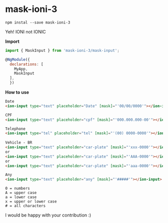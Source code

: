 # mask-ioni-3

`npm instal --save mask-ioni-3`

Yeh! IONI not IONIC

**Import**
```javascript
import { MaskInput } from 'mask-ioni-3/mask-input';

@NgModule({
  declarations: [
    MyApp,
    MaskInput
  ],
  })
```

**How to use**
```html
Date
<ion-input type="text" placeholder="Date" [mask]="'00/00/0000'"></ion-input>

CPF
<ion-input type="text" placeholder="cpf" [mask]="'000.000.000-00'"></ion-input>

Telephone
<ion-input type="tel" placeholder="tel" [mask]="'(00) 0000-0000'"></ion-input>
 
Vehicle - BR
<ion-input type="text" placeholder="car-plate" [mask]="'xxx-0000'"></ion-input>
or
<ion-input type="text" placeholder="car-plate" [mask]="'AAA-0000'"></ion-input>
or
<ion-input type="text" placeholder="car-plate" [mask]="'aaa-0000'"></ion-input>

Any
<ion-input type="text" placeholder="any" [mask]="'#####'"></ion-input>
```

```
0 = numbers
A = upper case
a = lower case
x = upper or lower case
# = all characters
```

I would be happy with your contribution :)
